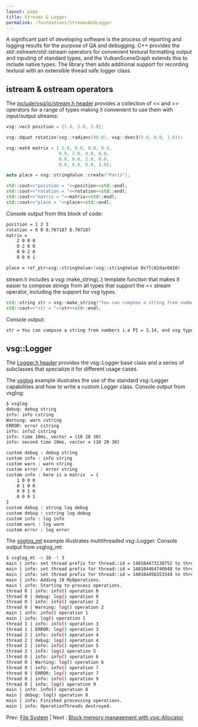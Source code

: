 ```yaml
---
layout: page
title: Streams & Logger
permalink: /foundations/StreamsAndLogger
---
```


A significant part of developing software is the process of reporting and logging results for the purpose of QA and debugging. C++ provides the std::ostream/std::istream operators for convenient textural formatting output and inputing of standard types, and the VulkanSceneGraph extends this to include native types. The library then adds additional support for recording textural with an extensible thread safe logger class.

## istream & ostream operators

The [include/vsg/io/stream.h header](https://github.com/vsg-dev/VulkanSceneGraph/tree/master/include/vsg/io/stream.h#L31) provides a collection of << and >> operators for a range of types making it convenient to use them with input/output streams:

~~~ cpp
vsg::vec3 position = {1.0, 2.0, 3.0};

vsg::dquat rotation(vsg::radians(90.0), vsg::dvec3(0.0, 0.0, 1.0));

vsg::mat4 matrix = { 2.0, 0.0, 0.0, 0.0,
                    0.0, 2.0, 0.0, 0.0,
                    0.0, 0.0, 2.0, 0.0,
                    0.0, 0.0, 0.0, 1.0};

auto place = vsg::stringValue::create("Paris");

std::cout<<"position = "<<position<<std::endl;
std::cout<<"rotation = "<<rotation<<std::endl;
std::cout<<"matrix = "<<matrix<<std::endl;
std::cout<<"place = "<<place<<std::endl;
~~~

Console output from this block of code:

~~~ sh
position = 1 2 3
rotation = 0 0 0.707107 0.707107
matrix =
    2 0 0 0
    0 2 0 0
    0 0 2 0
    0 0 0 1

place = ref_ptr<vsg::stringValue>(vsg::stringValue 0x7fc82dac6010)
~~~

stream.h includes a vsg::make_string(..) template function that makes it easier to compose strings from all types that support the << stream operator, including the support for vsg types.

~~~ cpp
std::string str = vsg::make_string("You can compose a string from numbers i.e PI = ", 3.14, ", and vsg types like vsg::vec3 position = ", position);
std::cout<<"str = "<<str<<std::endl;
~~~

Console output:

~~~ sh
str = You can compose a string from numbers i.e PI = 3.14, and vsg types like vsg::vec3 position = 1 2 3
~~~


## vsg::Logger

The [Logger.h header](https://github.com/vsg-dev/VulkanSceneGraph/tree/master/include/vsg/io/Logger.h#L25) provides the vsg::Logger base class and a series of subclasses that specialize it for different usage cases.

The [vsglog](https://github.com/vsg-dev/vsgExamples/blob/master/examples/io/vsglog/vsglog.cpp) example illustrates the use of the standard vsg::Logger capabilities and how to write a custom Logger class. Console output from vsglog:

~~~ sh
$ vsglog
debug: debug string
info: info cstring
Warning: warn cstring
ERROR: error cstring
info: info2 cstring
info: time 10ms, vector = (10 20 30)
info: second time 10ms, vector = (10 20 30)

custom debug : debug string
custom info : info string
custom warn : warn string
custom error : error string
custom info : here is a matrix  = {
    1 0 0 0
    0 1 0 0
    0 0 1 0
    0 0 0 1
}
custom debug : string log debug
custom debug : cstring log debug
custom info : log info
custom warn : log warn
custom error : log error
~~~

The [vsglog_mt](https://github.com/vsg-dev/vsgExamples/blob/master/examples/io/vsglog/vsglog.cpp) example illustrates multithreaded vsg::Logger. Console output from vsglog_mt:

~~~ sh
$ vsglog_mt -n 10 -t 3
main | info: set thread prefix for thread::id = 140104473138752 to thread 0 |
main | info: set thread prefix for thread::id = 140104464746048 to thread 1 |
main | info: set thread prefix for thread::id = 140104456353344 to thread 2 |
main | info: Adding 10 MyOperations.
main | info: Starting to process operations.
thread 0 | info: info() operation 0
thread 0 | debug: log() operation 0
thread 0 | info: info() operation 2
thread 0 | Warning: log() operation 2
main | info: info() operation 1
main | info: log() operation 1
thread 1 | info: info() operation 3
thread 1 | ERROR: log() operation 3
thread 2 | info: info() operation 4
thread 2 | debug: log() operation 4
thread 2 | info: info() operation 5
thread 2 | info: log() operation 5
thread 0 | info: info() operation 6
thread 0 | Warning: log() operation 6
thread 0 | info: info() operation 7
thread 0 | ERROR: log() operation 7
thread 0 | info: info() operation 9
thread 0 | info: log() operation 9
main | info: info() operation 8
main | debug: log() operation 8
main | info: Finished processing operations.
main | info: OperationThreads destroyed.
~~~


Prev: [File System](FileSystem.md) | Next : [Block memory management with vsg::Allocator](Allocator.md)

